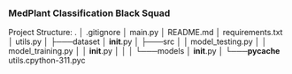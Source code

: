 ### MedPlant Classification Black Squad

Project Structure:
.
│   .gitignore
│   main.py
│   README.md
│   requirements.txt
│   utils.py
│
├───dataset
│       __init__.py
│
├───src
│   │   model_testing.py
│   │   model_training.py
│   │   __init__.py
│   │
│   └───models
│           __init__.py
│
└───__pycache__
        utils.cpython-311.pyc
